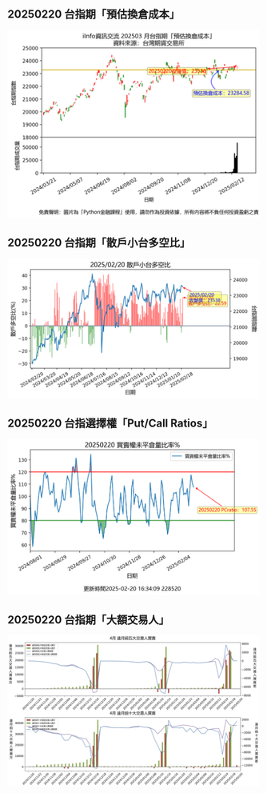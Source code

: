 ## 20250220 台指期「預估換倉成本」
![](images/txfcost.png)

## 20250220 台指期「散戶小台多空比」
![](images/bbiri.png)

## 20250220 台指選擇權「Put/Call Ratios」
![](images/pcratio.png)

## 20250220 台指期「大額交易人」
![](images/blocktrade.png)

